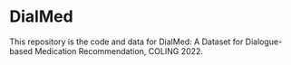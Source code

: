 # DialMed
This repository is the code and data for DialMed: A Dataset for Dialogue-based Medication Recommendation, COLING 2022.
